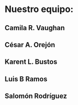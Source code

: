 # Nuestro equipo:

## Camila R. Vaughan

## César A. Orejón

## Karent L. Bustos

## Luis B Ramos

## Salomón Rodríguez
